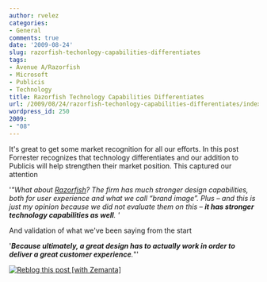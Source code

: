 ```yaml
---
author: rvelez
categories:
- General
comments: true
date: '2009-08-24'
slug: razorfish-techonlogy-capabilities-differentiates
tags:
- Avenue A/Razorfish
- Microsoft
- Publicis
- Technology
title: Razorfish Technology Capabilities Differentiates
url: /2009/08/24/razorfish-techonlogy-capabilities-differentiates/index.html
wordpress_id: 250
2009:
- "08"
---
```



It's great to get some market recognition for all our efforts. In this post Forrester recognizes that technology differentiates and our addition to Publicis will help strengthen their market position. This captured our attention

'_"What about _[_Razorfish_](http://www.forrester.com/rb/Research/wave%26trade%3B_interactive_marketing_agencies_%26%238212%3B_web_design/q/id/47087/t/2)_? The firm has much stronger design capabilities, both for user experience and what we call “brand image”. Plus – and this is just my opinion because we did not evaluate them on this – **it has stronger technology capabilities as well**. '_

And validation of what we've been saying from the start

'**_Because ultimately, a great design has to actually work in order to deliver a great customer experience_**_._"' 




[![Reblog this post [with Zemanta]](http://img.zemanta.com/reblog_e.png?x-id=da3b33c6-120c-4091-acd8-c0be1bd8f56c)](http://reblog.zemanta.com/zemified/da3b33c6-120c-4091-acd8-c0be1bd8f56c/)
